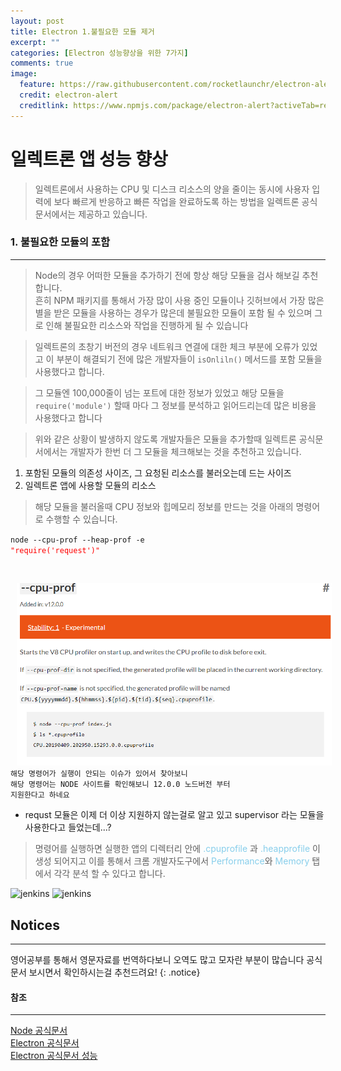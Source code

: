 ```yaml
---
layout: post
title: Electron 1.불필요한 모듈 제거
excerpt: ""
categories: [Electron 성능향상을 위한 7가지]
comments: true
image:
  feature: https://raw.githubusercontent.com/rocketlaunchr/electron-alert/HEAD/assets/electronalert.png
  credit: electron-alert
  creditlink: https://www.npmjs.com/package/electron-alert?activeTab=readme
---
```


# 일렉트론 앱 성능 향상

> 일렉트론에서 사용하는 CPU 및 디스크 리소스의 양을 줄이는 동시에 사용자 입력에 보다 빠르게 반응하고 빠른 작업을 완료하도록 하는 방법을 일렉트론 공식문서에서는 제공하고 있습니다.

### 1. 불필요한 모듈의 포함

---

> Node의 경우 어떠한 모듈을 추가하기 전에 항상 해당 모듈을 검사 해보길 추천합니다.<br>
> 흔히 NPM 패키지를 통해서 가장 많이 사용 중인 모듈이나 깃허브에서 가장 많은 별을 받은 모듈을 사용하는 경우가 많은데 불필요한 모듈이 포함 될 수 있으며 그로 인해 불필요한 리소스와 작업을 진행하게 될 수 있습니다

> 일렉트론의 초창기 버전의 경우 네트워크 연결에 대한 체크 부분에 오류가 있었고 이 부분이 해결되기 전에 많은 개발자들이 <code>isOnliln()</code> 메서드를 포함 모듈을 사용했다고 합니다.

> 그 모듈엔 100,000줄이 넘는 포트에 대한 정보가 있었고 해당 모듈을 <code>require('module')</code> 할때 마다 그 정보를 분석하고 읽어드리는데 많은 비용을 사용했다고 합니다

> 위와 같은 상황이 발생하지 않도록 개발자들은 모듈을 추가할때 일렉트론 공식문서에서는 개발자가 한번 더 그 모듈을 체크해보는 것을 추천하고 있습니다.

1. 포함된 모듈의 의존성 사이즈, 그 요청된 리소스를 불러오는데 드는 사이즈
2. 일렉트론 앱에 사용할 모듈의 리소스

> 해당 모듈을 불러올때 CPU 정보와 힙메모리 정보를 만드는 것을 아래의 명령어로 수행할 수 있습니다.

<code>node --cpu-prof --heap-prof -e
<span style=color:red>"require('request')"</span>

<img src="https://github.com/rumor1993/rumor1993.github.io/blob/master/img/node-cpu-prof.PNG?raw=true" style="margin-left:2%"></img>
<span>해당 명령어가 실행이 안되는 이슈가 있어서 찾아보니</span>
<span>해당 명령어는 NODE 사이트를 확인해보니 12.0.0 노드버전 부터 지원한다고 하네요</span>
</code>

- requst 모듈은 이제 더 이상 지원하지 않는걸로 알고 있고 supervisor 라는 모듈을 사용한다고 들었는데...?

> 명령어를 실행하면 실행한 앱의 디렉터리 안에 <span style="color:skyblue">.cpuprofile</span> 과 <span style="color:skyblue">.heapprofile</span> 이 생성 되어지고 이를 통해서 크롬 개발자도구에서
> <span style="color:skyblue">Performance</span>와
> <span style="color:skyblue">Memory</span>
> 탭에서 각각 분석 할 수 있다고 합니다.

![jenkins](https://cdn.rawgit.com/electron/electron/c5320b395183cef7b36736050cfd236eb5d37b45//docs/images/performance-cpu-prof.png)
![jenkins](https://cdn.rawgit.com/electron/electron/c5320b395183cef7b36736050cfd236eb5d37b45//docs/images/performance-heap-prof.png)

## Notices

---

영어공부를 통해서 영문자료를 번역하다보니 오역도 많고 모자란 부분이 많습니다
공식문서 보시면서 확인하시는걸 추천드려요!
{: .notice}

#### 참조

---

[Node 공식문서](https://nodejs.org/api/cli.html#cli_cpu_prof) <br>
[Electron 공식문서](https://www.electronjs.org/) <br>
[Electron 공식문서 성능](https://www.electronjs.org/docs/tutorial/performance)
